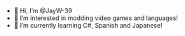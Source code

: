 - 👋 Hi, I’m @JayW-39
- 👀 I’m interested in modding video games and languages!
- 🌱 I’m currently learning C#, Spanish and Japanese!

<!---
JayW-39/JayW-39 is a ✨ special ✨ repository because its `README.md` (this file) appears on your GitHub profile.
You can click the Preview link to take a look at your changes.
--->
